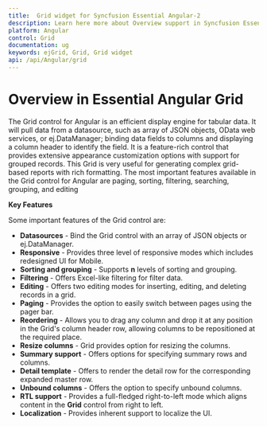 ```yaml
---
title:  Grid widget for Syncfusion Essential Angular-2
description: Learn here more about Overview support in Syncfusion Essential Angular Grid Control, its elements, and more
platform: Angular
control: Grid
documentation: ug
keywords: ejGrid, Grid, Grid widget
api: /api/Angular/grid
---
```

# Overview in Essential Angular Grid

The Grid control for Angular is an efficient display engine for tabular data. It will pull data from a datasource, such as array of JSON objects, OData web services, or ej.DataManager; binding data fields to columns and displaying a column header to identify the field. It is a feature-rich control that provides extensive appearance customization options with support for grouped records. This Grid is very useful for generating complex grid-based reports with rich formatting. The most important features available in the Grid control for Angular are paging, sorting, filtering, searching, grouping, and editing

**Key Features**

Some important features of the Grid control are:

* **Datasources** - Bind the Grid control with an array of JSON objects or ej.DataManager.
* **Responsive** - Provides three level of responsive modes which includes redesigned UI for Mobile.
* **Sorting and grouping** - Supports __n__ levels of sorting and grouping.
* **Filtering** - Offers Excel-like filtering for filter data.
* **Editing** - Offers two editing modes for inserting, editing, and deleting records in a grid.
* **Paging** - Provides the option to easily switch between pages using the pager bar.
* **Reordering** - Allows you to drag any column and drop it at any position in the Grid's column header row, allowing columns to be repositioned at the required place.
* **Resize columns** - Grid provides option for resizing the columns.
* **Summary support** - Offers options for specifying summary rows and columns.
* **Detail template** - Offers to render the detail row for the corresponding expanded master row.
* **Unbound columns** - Offers the option to specify unbound columns.
* **RTL support** - Provides a full-fledged right-to-left mode which aligns content in the **Grid** control from right to left.
* **Localization** - Provides inherent support to localize the UI.


